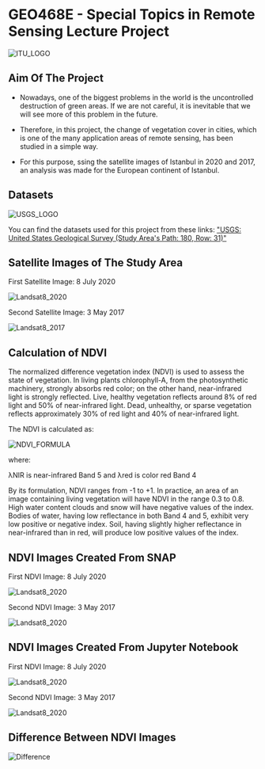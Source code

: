 # GEO468E - Special Topics in Remote Sensing Lecture Project

![ITU_LOGO](Logo/itu_logo.gif)

## Aim Of The Project

- Nowadays, one of the biggest problems in the world is the uncontrolled destruction of green areas. If we are not careful, it is inevitable that we will see more of this problem in the future.

- Therefore, in this project, the change of vegetation cover in cities, which is one of the many application areas of remote sensing, has been studied in a simple way.

- For this purpose, ssing the satellite images of Istanbul in 2020 and 2017, an analysis was made for the European continent of Istanbul.

## Datasets

![USGS_LOGO](Logo/USGS_logo.png)

You can find the datasets used for this project from these links: ["USGS: United States Geological Survey (Study Area's Path: 180, Row: 31)"](https://earthexplorer.usgs.gov/)

## Satellite Images of The Study Area

First Satellite Image: 8 July 2020

![Landsat8_2020](Test_Images/Landsat8_2020_RGB.png)

Second Satellite Image: 3 May 2017

![Landsat8_2017](Test_Images/Landsat8_2017_RGB.png)

## Calculation of NDVI

The normalized difference vegetation index (NDVI) is used to assess the state of vegetation. In living plants chlorophyll-A, from the photosynthetic machinery, strongly absorbs red color; on the other hand, near-infrared light is strongly reflected. Live, healthy vegetation reflects around 8% of red light and 50% of near-infrared light. Dead, unhealthy, or sparse vegetation reflects approximately 30% of red light and 40% of near-infrared light.

The NDVI is calculated as:

![NDVI_FORMULA](Logo/NDVI_formula.png)

where:

λNIR is near-infrared Band 5 and λred is color red Band 4

By its formulation, NDVI ranges from -1 to +1. In practice, an area of an image containing living vegetation will have NDVI in the range 0.3 to 0.8. High water content clouds and snow will have negative values of the index. Bodies of water, having low reflectance in both Band 4 and 5, exhibit very low positive or negative index. Soil, having slightly higher reflectance in near-infrared than in red, will produce low positive values of the index.

## NDVI Images Created From SNAP

First NDVI Image: 8 July 2020

![Landsat8_2020](Test_Images/Landsat8_2020_NDVI.png)

Second NDVI Image: 3 May 2017

![Landsat8_2020](Test_Images/Landsat8_2017_NDVI.png)

## NDVI Images Created From Jupyter Notebook

First NDVI Image: 8 July 2020

![Landsat8_2020](Outputs/NDVI_Landsat8_2020.png)

Second NDVI Image: 3 May 2017

![Landsat8_2020](Outputs/NDVI_Landsat8_2017.png)

## Difference Between NDVI Images

![Difference](Outputs/Difference_Between_Images.png)

